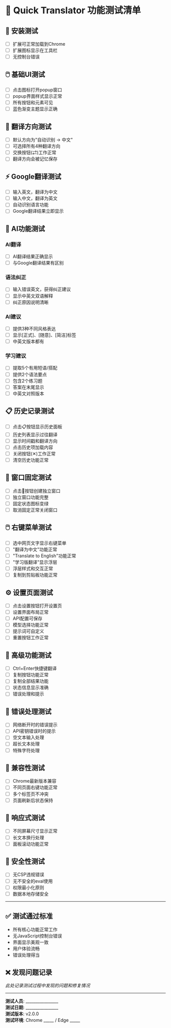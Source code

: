 # 🧪 Quick Translator 功能测试清单

## 🚀 安装测试
- [ ] 扩展可正常加载到Chrome
- [ ] 扩展图标显示在工具栏
- [ ] 无控制台错误

## 🖱️ 基础UI测试
- [ ] 点击图标打开popup窗口
- [ ] popup界面样式显示正常
- [ ] 所有按钮和元素可见
- [ ] 蓝色渐变主题显示正确

## 🔄 翻译方向测试
- [ ] 默认方向为"自动识别 → 中文"
- [ ] 可选择所有4种翻译方向
- [ ] 交换按钮(⇄)工作正常
- [ ] 翻译方向会被记忆保存

## ⚡ Google翻译测试
- [ ] 输入英文，翻译为中文
- [ ] 输入中文，翻译为英文  
- [ ] 自动识别语言功能
- [ ] Google翻译结果立即显示

## 🤖 AI功能测试
### AI翻译
- [ ] AI翻译结果正确显示
- [ ] 与Google翻译结果有区别

### 语法纠正
- [ ] 输入错误英文，获得纠正建议
- [ ] 显示中英文双语解释
- [ ] 纠正原因说明清晰

### AI建议
- [ ] 提供3种不同风格表达
- [ ] 显示[正式]、[随意]、[简洁]标签
- [ ] 中英文版本都有

### 学习建议  
- [ ] 提取5个有用短语/搭配
- [ ] 提供2个语法要点
- [ ] 包含2个练习题
- [ ] 答案在末尾显示
- [ ] 中英文对照版本

## 📋 历史记录测试
- [ ] 点击📋按钮显示历史面板
- [ ] 历史列表显示过往翻译
- [ ] 显示时间戳和翻译方向
- [ ] 点击历史项加载内容
- [ ] 关闭按钮(✕)工作正常
- [ ] 清空历史功能正常

## 📌 窗口固定测试
- [ ] 点击📍按钮创建独立窗口
- [ ] 独立窗口功能完整
- [ ] 固定状态图标变绿
- [ ] 取消固定正常关闭窗口

## 🖱️ 右键菜单测试
- [ ] 选中网页文字显示右键菜单
- [ ] "翻译为中文"功能正常
- [ ] "Translate to English"功能正常
- [ ] "学习版翻译"显示浮层
- [ ] 浮层样式和交互正常
- [ ] 复制到剪贴板功能正常

## ⚙️ 设置页面测试
- [ ] 点击设置按钮打开设置页
- [ ] 设置界面布局正常
- [ ] API配置可保存
- [ ] 模型选择功能正常
- [ ] 提示词可自定义
- [ ] 重置按钮工作正常

## 🔧 高级功能测试
- [ ] Ctrl+Enter快捷键翻译
- [ ] 复制按钮功能正常
- [ ] 复制全部结果功能
- [ ] 状态信息显示准确
- [ ] 错误处理和提示

## 🐛 错误处理测试
- [ ] 网络断开时的错误提示
- [ ] API密钥错误时的提示
- [ ] 空文本输入处理
- [ ] 超长文本处理
- [ ] 特殊字符处理

## 🔄 兼容性测试
- [ ] Chrome最新版本兼容
- [ ] 不同页面右键功能正常
- [ ] 多个标签页不冲突
- [ ] 页面刷新后状态保持

## 📱 响应式测试
- [ ] 不同屏幕尺寸显示正常
- [ ] 长文本换行处理
- [ ] 面板滚动功能正常

## 🚨 安全性测试
- [ ] 无CSP违规错误
- [ ] 无不安全的eval使用
- [ ] 权限最小化原则
- [ ] 数据本地存储安全

---

## ✅ 测试通过标准
- 所有核心功能正常工作
- 无JavaScript控制台错误
- 界面显示美观一致  
- 用户体验流畅
- 错误处理得当

## ❌ 发现问题记录
*此处记录测试过程中发现的问题和修复情况*

---

**测试人员**: ________________  
**测试日期**: ________________  
**测试版本**: v2.0.0  
**测试环境**: Chrome _____ / Edge _____